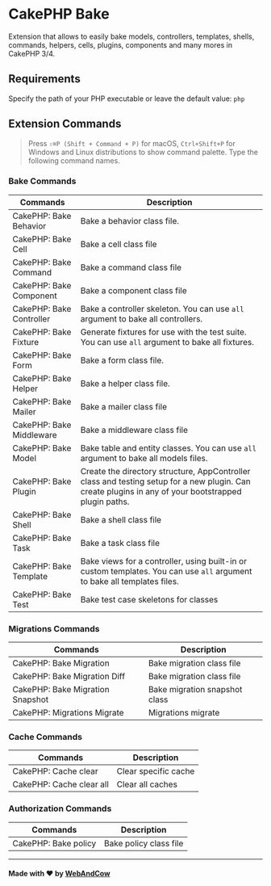 # CakePHP Bake
Extension that allows to easily bake models, controllers, templates, shells, commands, helpers, cells, plugins, components and many mores in CakePHP 3/4.

## Requirements

Specify the path of your PHP executable or leave the default value: `php`

## Extension Commands

> Press `⇧⌘P (Shift + Command + P)` for macOS, `Ctrl+Shift+P` for Windows and Linux distributions to show command palette. Type the following command names.

### Bake Commands

| Commands |      Description       |
|----------|---------------|
|CakePHP: Bake Behavior| Bake a behavior class file. |
|CakePHP: Bake Cell| Bake a cell class file |
|CakePHP: Bake Command| Bake a command class file |
|CakePHP: Bake Component| Bake a component class file |
|CakePHP: Bake Controller| Bake a controller skeleton. You can use `all` argument to bake all controllers. |
|CakePHP: Bake Fixture| Generate fixtures for use with the test suite. You can use `all` argument to bake all fixtures. |
|CakePHP: Bake Form| Bake a form class file. |
|CakePHP: Bake Helper| Bake a helper class file. |
|CakePHP: Bake Mailer| Bake a mailer class file |
|CakePHP: Bake Middleware| Bake a middleware class file |
|CakePHP: Bake Model| Bake table and entity classes. You can use `all` argument to bake all models files. |
|CakePHP: Bake Plugin| Create the directory structure, AppController class and testing setup for a new plugin. Can create plugins in any of your bootstrapped plugin paths. |
|CakePHP: Bake Shell| Bake a shell class file |
|CakePHP: Bake Task| Bake a task class file |
|CakePHP: Bake Template| Bake views for a controller, using built-in or custom templates. You can use `all` argument to bake all templates files. |
|CakePHP: Bake Test| Bake test case skeletons for classes |


### Migrations Commands

| Commands |      Description       |
|----------|---------------|
|CakePHP: Bake Migration| Bake migration class file |
|CakePHP: Bake Migration Diff| Bake migration class file |
|CakePHP: Bake Migration Snapshot| Bake migration snapshot class |
|CakePHP: Migrations Migrate| Migrations migrate |

### Cache Commands

| Commands |      Description       |
|----------|---------------|
|CakePHP: Cache clear| Clear specific cache |
|CakePHP: Cache clear all| Clear all caches |

### Authorization Commands

| Commands |      Description       |
|----------|---------------|
|CakePHP: Bake policy | Bake policy class file |




---

#### Made with ❤️ by [WebAndCow](https://www.webandcow.com)

